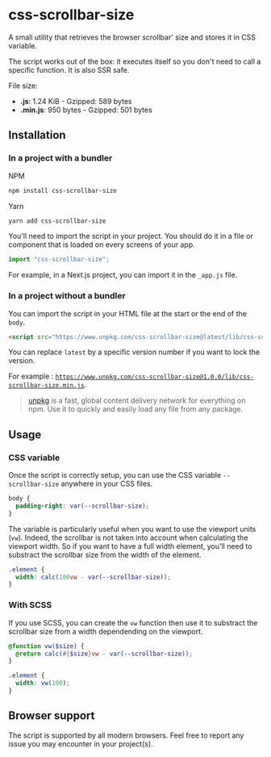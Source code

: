 # css-scrollbar-size

A small utility that retrieves the browser scrollbar' size and stores it in CSS variable.

The script works out of the box: it executes itself so you don't need to call a specific function. It is also SSR safe.

File size:

- **.js**: 1.24 KiB - Gzipped: 589 bytes
- **.min.js**: 950 bytes - Gzipped: 501 bytes

## Installation

### In a project with a bundler

NPM

```bash
npm install css-scrollbar-size
```

Yarn

```bash
yarn add css-scrollbar-size
```

You'll need to import the script in your project. You should do it in a file or component that is loaded on every screens of your app.

```js
import "css-scrollbar-size";
```

For example, in a Next.js project, you can import it in the `_app.js` file.

### In a project without a bundler

You can import the script in your HTML file at the start or the end of the `body`.

```html
<script src="https://www.unpkg.com/css-scrollbar-size@latest/lib/css-scrollbar-size.js"></script>
```

You can replace `latest` by a specific version number if you want to lock the version.

For example : [`https://www.unpkg.com/css-scrollbar-size@1.0.0/lib/css-scrollbar-size.min.js`](https://www.unpkg.com/css-scrollbar-size@1.0.0/lib/css-scrollbar-size.min.js).

> [unpkg](https://www.unpkg.com/) is a fast, global content delivery network for everything on npm. Use it to quickly and easily load any file from any package.

## Usage

### CSS variable

Once the script is correctly setup, you can use the CSS variable `--scrollbar-size` anywhere in your CSS files.

```css
body {
  padding-right: var(--scrollbar-size);
}
```

The variable is particularly useful when you want to use the viewport units (`vw`). Indeed, the scrollbar is not taken into account when calculating the viewport width. So if you want to have a full width element, you'll need to substract the scrollbar size from the width of the element.

```css
.element {
  width: calc(100vw - var(--scrollbar-size));
}
```

### With SCSS

If you use SCSS, you can create the `vw` function then use it to substract the scrollbar size from a width dependending on the viewport.

```scss
@function vw($size) {
  @return calc(#{$size}vw - var(--scrollbar-size));
}

.element {
  width: vw(100);
}
```

## Browser support

The script is supported by all modern browsers. Feel free to report any issue you may encounter in your project(s).
